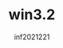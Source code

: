 ---
author: inf2021221
title: win3.2
image_url: /images/win3.2.png
caption: 'Τα Windows 3.2 (ή Windows 3.2 Κινέζικη Έκδοση), που κυκλοφόρησε στις 22 Νοεμβρίου 1993 και κυκλοφόρησε επίσημα στην κατασκευή στις 27 Απριλίου 1994, είναι μια ενημερωμένη έκδοση της κινεζικής έκδοσης των Windows 3.1.'
license_url: 'http://toastytech.com/guis/win32.html'
license_text: Commersial Software
categories:
  - Commersial Software
tags:
  - OS
  - Windows
---